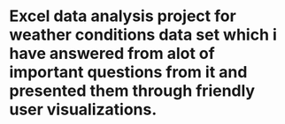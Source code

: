 # Excel data analysis project for weather conditions data set which i have answered from alot of important questions from it and presented them through friendly user visualizations.

